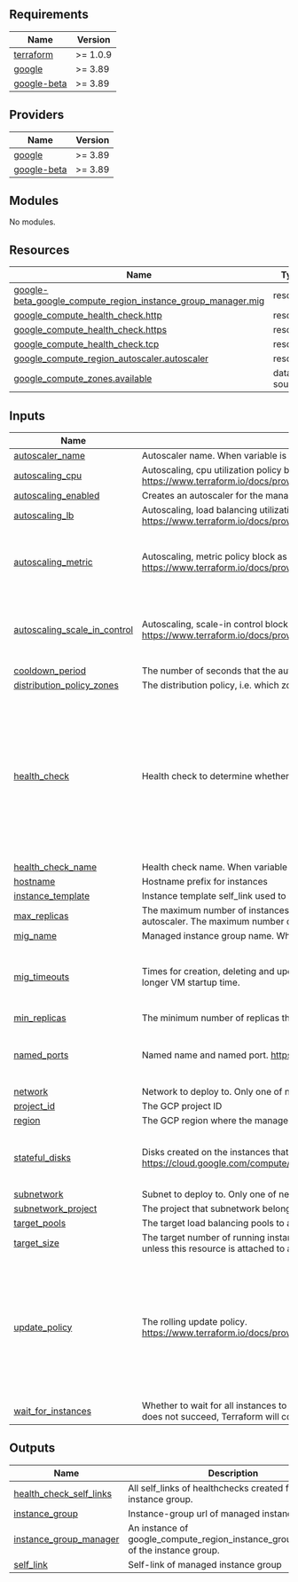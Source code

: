 
## Requirements

| Name | Version |
|------|---------|
| <a name="requirement_terraform"></a> [terraform](#requirement\_terraform) | >= 1.0.9 |
| <a name="requirement_google"></a> [google](#requirement\_google) | >= 3.89 |
| <a name="requirement_google-beta"></a> [google-beta](#requirement\_google-beta) | >= 3.89 |

## Providers

| Name | Version |
|------|---------|
| <a name="provider_google"></a> [google](#provider\_google) | >= 3.89 |
| <a name="provider_google-beta"></a> [google-beta](#provider\_google-beta) | >= 3.89 |

## Modules

No modules.

## Resources

| Name | Type |
|------|------|
| [google-beta_google_compute_region_instance_group_manager.mig](https://registry.terraform.io/providers/hashicorp/google-beta/latest/docs/resources/google_compute_region_instance_group_manager) | resource |
| [google_compute_health_check.http](https://registry.terraform.io/providers/hashicorp/google/latest/docs/resources/compute_health_check) | resource |
| [google_compute_health_check.https](https://registry.terraform.io/providers/hashicorp/google/latest/docs/resources/compute_health_check) | resource |
| [google_compute_health_check.tcp](https://registry.terraform.io/providers/hashicorp/google/latest/docs/resources/compute_health_check) | resource |
| [google_compute_region_autoscaler.autoscaler](https://registry.terraform.io/providers/hashicorp/google/latest/docs/resources/compute_region_autoscaler) | resource |
| [google_compute_zones.available](https://registry.terraform.io/providers/hashicorp/google/latest/docs/data-sources/compute_zones) | data source |

## Inputs

| Name | Description | Type | Default | Required |
|------|-------------|------|---------|:--------:|
| <a name="input_autoscaler_name"></a> [autoscaler\_name](#input\_autoscaler\_name) | Autoscaler name. When variable is empty, name will be derived from var.hostname. | `string` | `""` | no |
| <a name="input_autoscaling_cpu"></a> [autoscaling\_cpu](#input\_autoscaling\_cpu) | Autoscaling, cpu utilization policy block as single element array. https://www.terraform.io/docs/providers/google/r/compute_autoscaler.html#cpu_utilization | `list(map(number))` | `[]` | no |
| <a name="input_autoscaling_enabled"></a> [autoscaling\_enabled](#input\_autoscaling\_enabled) | Creates an autoscaler for the managed instance group | `string` | `"false"` | no |
| <a name="input_autoscaling_lb"></a> [autoscaling\_lb](#input\_autoscaling\_lb) | Autoscaling, load balancing utilization policy block as single element array. https://www.terraform.io/docs/providers/google/r/compute_autoscaler.html#load_balancing_utilization | `list(map(number))` | `[]` | no |
| <a name="input_autoscaling_metric"></a> [autoscaling\_metric](#input\_autoscaling\_metric) | Autoscaling, metric policy block as single element array. https://www.terraform.io/docs/providers/google/r/compute_autoscaler.html#metric | <pre>list(object({<br>    name   = string<br>    target = number<br>    type   = string<br>  }))</pre> | `[]` | no |
| <a name="input_autoscaling_scale_in_control"></a> [autoscaling\_scale\_in\_control](#input\_autoscaling\_scale\_in\_control) | Autoscaling, scale-in control block. https://www.terraform.io/docs/providers/google/r/compute_autoscaler.html#scale_in_control | <pre>object({<br>    fixed_replicas   = number<br>    percent_replicas = number<br>    time_window_sec  = number<br>  })</pre> | <pre>{<br>  "fixed_replicas": null,<br>  "percent_replicas": null,<br>  "time_window_sec": null<br>}</pre> | no |
| <a name="input_cooldown_period"></a> [cooldown\_period](#input\_cooldown\_period) | The number of seconds that the autoscaler should wait before it starts collecting information from a new instance. | `number` | `60` | no |
| <a name="input_distribution_policy_zones"></a> [distribution\_policy\_zones](#input\_distribution\_policy\_zones) | The distribution policy, i.e. which zone(s) should instances be create in. Default is all zones in given region. | `list(string)` | `[]` | no |
| <a name="input_health_check"></a> [health\_check](#input\_health\_check) | Health check to determine whether instances are responsive and able to do work | <pre>object({<br>    type                = string<br>    initial_delay_sec   = number<br>    check_interval_sec  = number<br>    healthy_threshold   = number<br>    timeout_sec         = number<br>    unhealthy_threshold = number<br>    response            = string<br>    proxy_header        = string<br>    port                = number<br>    request             = string<br>    request_path        = string<br>    host                = string<br>  })</pre> | <pre>{<br>  "check_interval_sec": 30,<br>  "healthy_threshold": 1,<br>  "host": "",<br>  "initial_delay_sec": 30,<br>  "port": 80,<br>  "proxy_header": "NONE",<br>  "request": "",<br>  "request_path": "/",<br>  "response": "",<br>  "timeout_sec": 10,<br>  "type": "",<br>  "unhealthy_threshold": 5<br>}</pre> | no |
| <a name="input_health_check_name"></a> [health\_check\_name](#input\_health\_check\_name) | Health check name. When variable is empty, name will be derived from var.hostname. | `string` | `""` | no |
| <a name="input_hostname"></a> [hostname](#input\_hostname) | Hostname prefix for instances | `string` | `"default"` | no |
| <a name="input_instance_template"></a> [instance\_template](#input\_instance\_template) | Instance template self\_link used to create compute instances | `any` | n/a | yes |
| <a name="input_max_replicas"></a> [max\_replicas](#input\_max\_replicas) | The maximum number of instances that the autoscaler can scale up to. This is required when creating or updating an autoscaler. The maximum number of replicas should not be lower than minimal number of replicas. | `number` | `10` | no |
| <a name="input_mig_name"></a> [mig\_name](#input\_mig\_name) | Managed instance group name. When variable is empty, name will be derived from var.hostname. | `string` | `""` | no |
| <a name="input_mig_timeouts"></a> [mig\_timeouts](#input\_mig\_timeouts) | Times for creation, deleting and updating the MIG resources. Can be helpful when using wait\_for\_instances to allow a longer VM startup time. | <pre>object({<br>    create = string<br>    update = string<br>    delete = string<br>  })</pre> | <pre>{<br>  "create": "5m",<br>  "delete": "15m",<br>  "update": "5m"<br>}</pre> | no |
| <a name="input_min_replicas"></a> [min\_replicas](#input\_min\_replicas) | The minimum number of replicas that the autoscaler can scale down to. This cannot be less than 0. | `number` | `2` | no |
| <a name="input_named_ports"></a> [named\_ports](#input\_named\_ports) | Named name and named port. https://cloud.google.com/load-balancing/docs/backend-service#named_ports | <pre>list(object({<br>    name = string<br>    port = number<br>  }))</pre> | `[]` | no |
| <a name="input_network"></a> [network](#input\_network) | Network to deploy to. Only one of network or subnetwork should be specified. | `string` | `""` | no |
| <a name="input_project_id"></a> [project\_id](#input\_project\_id) | The GCP project ID | `string` | `null` | no |
| <a name="input_region"></a> [region](#input\_region) | The GCP region where the managed instance group resides. | `any` | n/a | yes |
| <a name="input_stateful_disks"></a> [stateful\_disks](#input\_stateful\_disks) | Disks created on the instances that will be preserved on instance delete. https://cloud.google.com/compute/docs/instance-groups/configuring-stateful-disks-in-migs | <pre>list(object({<br>    device_name = string<br>    delete_rule = string<br>  }))</pre> | `[]` | no |
| <a name="input_subnetwork"></a> [subnetwork](#input\_subnetwork) | Subnet to deploy to. Only one of network or subnetwork should be specified. | `string` | `""` | no |
| <a name="input_subnetwork_project"></a> [subnetwork\_project](#input\_subnetwork\_project) | The project that subnetwork belongs to | `string` | `""` | no |
| <a name="input_target_pools"></a> [target\_pools](#input\_target\_pools) | The target load balancing pools to assign this group to. | `list(string)` | `[]` | no |
| <a name="input_target_size"></a> [target\_size](#input\_target\_size) | The target number of running instances for this managed instance group. This value should always be explicitly set unless this resource is attached to an autoscaler, in which case it should never be set. | `number` | `1` | no |
| <a name="input_update_policy"></a> [update\_policy](#input\_update\_policy) | The rolling update policy. https://www.terraform.io/docs/providers/google/r/compute_region_instance_group_manager.html#rolling_update_policy | <pre>list(object({<br>    max_surge_fixed              = number<br>    instance_redistribution_type = string<br>    max_surge_percent            = number<br>    max_unavailable_fixed        = number<br>    max_unavailable_percent      = number<br>    min_ready_sec                = number<br>    replacement_method           = string<br>    minimal_action               = string<br>    type                         = string<br>  }))</pre> | `[]` | no |
| <a name="input_wait_for_instances"></a> [wait\_for\_instances](#input\_wait\_for\_instances) | Whether to wait for all instances to be created/updated before returning. Note that if this is set to true and the operation does not succeed, Terraform will continue trying until it times out. | `string` | `"false"` | no |

## Outputs

| Name | Description |
|------|-------------|
| <a name="output_health_check_self_links"></a> [health\_check\_self\_links](#output\_health\_check\_self\_links) | All self\_links of healthchecks created for the instance group. |
| <a name="output_instance_group"></a> [instance\_group](#output\_instance\_group) | Instance-group url of managed instance group |
| <a name="output_instance_group_manager"></a> [instance\_group\_manager](#output\_instance\_group\_manager) | An instance of google\_compute\_region\_instance\_group\_manager of the instance group. |
| <a name="output_self_link"></a> [self\_link](#output\_self\_link) | Self-link of managed instance group |
